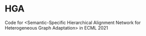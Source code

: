 # HGA
Code for &lt;Semantic-Specific Hierarchical Alignment Network for Heterogeneous Graph Adaptation> in ECML 2021
